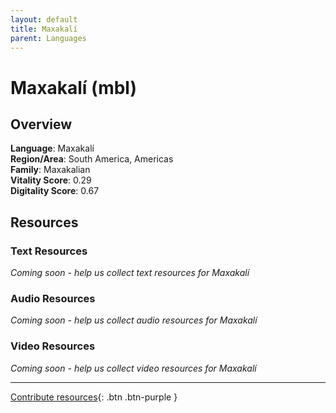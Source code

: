 ```yaml
---
layout: default
title: Maxakalí
parent: Languages
---
```


# Maxakalí (mbl)

## Overview

**Language**: Maxakalí  
**Region/Area**: South America, Americas  
**Family**: Maxakalian  
**Vitality Score**: 0.29  
**Digitality Score**: 0.67  

## Resources

### Text Resources
*Coming soon - help us collect text resources for Maxakalí*

### Audio Resources
*Coming soon - help us collect audio resources for Maxakalí*

### Video Resources
*Coming soon - help us collect video resources for Maxakalí*

---

[Contribute resources](https://fairtrain.github.io/){: .btn .btn-purple }
